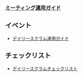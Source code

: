 ### [ミーティング運用ガイド](/docs/meating-guide.md)
## イベント
  - [デイリースクラム運用ガイド](/docs/events/daily-scrum.md)
## チェックリスト
  - [デイリースクラムチェックリスト](/docs/checklists/daily-scrum.md)

